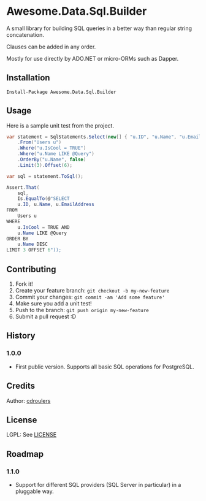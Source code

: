 # Awesome.Data.Sql.Builder

A small library for building SQL queries in a better way than regular string concatenation.

Clauses can be added in any order.

Mostly for use directly by ADO.NET or micro-ORMs such as Dapper.

## Installation

`Install-Package Awesome.Data.Sql.Builder`

## Usage

Here is a sample unit test from the project.

```csharp
var statement = SqlStatements.Select(new[] { "u.ID", "u.Name", "u.EmailAddress" })
    .From("Users u")
    .Where("u.IsCool = TRUE")
    .Where("u.Name LIKE @Query")
    .OrderBy("u.Name", false)
    .Limit(3).Offset(6);

var sql = statement.ToSql();

Assert.That(
    sql,
    Is.EqualTo(@"SELECT
    u.ID, u.Name, u.EmailAddress
FROM
    Users u
WHERE
    u.IsCool = TRUE AND
    u.Name LIKE @Query
ORDER BY
    u.Name DESC
LIMIT 3 OFFSET 6"));
```

## Contributing

1. Fork it!
1. Create your feature branch: `git checkout -b my-new-feature`
1. Commit your changes: `git commit -am 'Add some feature'`
1. Make sure you add a unit test!
1. Push to the branch: `git push origin my-new-feature`
1. Submit a pull request :D

## History

### 1.0.0 

* First public version. Supports all basic SQL operations for PostgreSQL.

## Credits

Author: [cdroulers](https://github.com/cdroulers)

## License

LGPL: See [LICENSE](LICENSE)

## Roadmap

### 1.1.0

* Support for different SQL providers (SQL Server in particular) in a pluggable way.